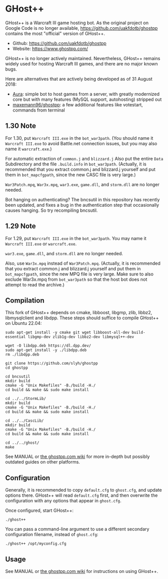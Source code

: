GHost++
=======

GHost++ is a Warcraft III game hosting bot. As the original project on Google Code is no longer available, https://github.com/uakfdotb/ghostpp contains the most "official" version of GHost++.

* Github: https://github.com/uakfdotb/ghostpp
* Website: https://www.ghostpp.com/

GHost++ is no longer actively maintained. Nevertheless, GHost++ remains widely used for hosting Warcraft III games, and there are no major known bugs.

Here are alternatives that are actively being developed as of 31 August 2018:

* [Aura](https://github.com/Josko/aura-bot/): simple bot to host games from a server, with greatly modernized core but with many features (MySQL support, autohosting) stripped out
* [maxemann96/ghostpp](https://github.com/maxemann96/ghostpp): a few additional features like votestart, commands from terminal

1.30 Note
---------

For 1.30, put `Warcraft III.exe` in the `bot_war3path`. (You should name it `Warcraft III.exe` to avoid Battle.net connection issues, but you may also name it `warcraft.exe`.)

For automatic extraction of `common.j` and `blizzard.j` Also put the entire `Data` Subdirectory and the file `.build.info` in `bot_war3path`. (Actually, it is recommended that you extract common.j and blizzard.j yourself and put them in `bot_mapcfgpath`, since the new CASC file is very large.)

`War3Patch.mpq`, `War3x.mpq`, `war3.exe`, `game.dll`, and `storm.dll` are no longer needed.

Bot hanging on authenticating? The bncsutil in this repository has recently been updated, and fixes a bug in the authentication step that occasionally causes hanging. So try recompiling bncsutil.

1.29 Note
---------

For 1.29, put `Warcraft III.exe` in the `bot_war3path`. You may name it `Warcraft III.exe` or `warcraft.exe`.

`war3.exe`, `game.dll`, and `storm.dll` are no longer needed.

Also, use `War3x.mpq` instead of `War3Patch.mpq`. (Actually, it is recommended that you extract common.j and blizzard.j yourself and put them in `bot_mapcfgpath`, since the new MPQ file is very large. Make sure to also exclude War3x.mpq from `bot_war3path` so that the host bot does not attempt to read the archive.)

Compilation
-----------

This fork of GHost++ depends on cmake, libboost, libgmp, zlib, libbz2, libmysqlclient and libdpp. These steps should suffice to compile GHost++ on Ubuntu 22.04:

	sudo apt-get install -y cmake git wget libboost-all-dev build-essential libgmp-dev zlib1g-dev libbz2-dev libmysql++-dev

	wget -O libdpp.deb https://dl.dpp.dev/
    sudo apt-get install -y ./libdpp.deb
    rm ./libdpp.deb

	git clone https://github.com/slyh/ghostpp
	cd ghostpp

    cd bncsutil
    mkdir build
    cmake -G "Unix Makefiles" -B./build -H./
    cd build && make && sudo make install

    cd ../../StormLib/
    mkdir build
    cmake -G "Unix Makefiles" -B./build -H./
    cd build && make && sudo make install

    cd ../../CascLib/
    mkdir build
    cmake -G "Unix Makefiles" -B./build -H./
    cd build && make && sudo make install

	cd ../../ghost/
	make

See MANUAL or [the ghostpp.com wiki](https://www.ghostpp.com/wiki/index.php?title=Main_Page) for more in-depth but possibly outdated guides on other platforms.

Configuration
-------------

Generally, it is recommended to copy `default.cfg` to `ghost.cfg`, and update options there. GHost++ will read `default.cfg` first, and then overwrite the configuration with any options that appear in `ghost.cfg`.

Once configured, start GHost++:

	./ghost++

You can pass a command-line argument to use a different secondary configuration filename, instead of `ghost.cfg`:

	./ghost++ /opt/myconfig.cfg

Usage
-----

See MANUAL or [the ghostpp.com wiki](https://www.ghostpp.com/wiki/index.php?title=Main_Page) for instructions on using GHost++.

